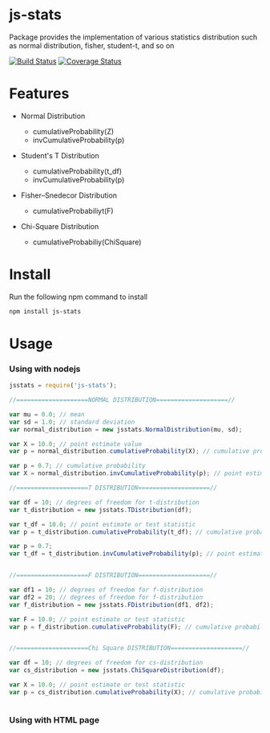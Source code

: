 # js-stats
Package provides the implementation of various statistics distribution such as normal distribution, fisher, student-t, and so on

[![Build Status](https://travis-ci.org/chen0040/js-stats.svg?branch=master)](https://travis-ci.org/chen0040/js-stats) [![Coverage Status](https://coveralls.io/repos/github/chen0040/js-stats/badge.svg?branch=master)](https://coveralls.io/github/chen0040/js-stats?branch=master) 

# Features

* Normal Distribution
  
  - cumulativeProbability(Z)
  - invCumulativeProbability(p)

* Student's T Distribution

  - cumulativeProbability(t_df)
  - invCumulativeProbability(p)

* Fisher–Snedecor Distribution

  - cumulativeProbabiliyt(F)

* Chi-Square Distribution

  - cumulativeProbabiliy(ChiSquare)

# Install

Run the following npm command to install

```bash
npm install js-stats
```

# Usage

### Using with nodejs

```javascript
jsstats = require('js-stats');

//====================NORMAL DISTRIBUTION====================//

var mu = 0.0; // mean
var sd = 1.0; // standard deviation
var normal_distribution = new jsstats.NormalDistribution(mu, sd);

var X = 10.0; // point estimate value 
var p = normal_distribution.cumulativeProbability(X); // cumulative probability

var p = 0.7; // cumulative probability
var X = normal_distribution.invCumulativeProbability(p); // point estimate value

//====================T DISTRIBUTION====================//

var df = 10; // degrees of freedom for t-distribution
var t_distribution = new jsstats.TDistribution(df);

var t_df = 10.0; // point estimate or test statistic
var p = t_distribution.cumulativeProbability(t_df); // cumulative probability

var p = 0.7;
var t_df = t_distribution.invCumulativeProbability(p); // point estimate or test statistic


//====================F DISTRIBUTION====================//

var df1 = 10; // degrees of freedom for f-distribution
var df2 = 20; // degrees of freedom for f-distribution
var f_distribution = new jsstats.FDistribution(df1, df2);

var F = 10.0; // point estimate or test statistic
var p = f_distribution.cumulativeProbability(F); // cumulative probability


//====================Chi Square DISTRIBUTION====================//

var df = 10; // degrees of freedom for cs-distribution
var cs_distribution = new jsstats.ChiSquareDistribution(df);

var X = 10.0; // point estimate or test statistic
var p = cs_distribution.cumulativeProbability(X); // cumulative probability



```

### Using with HTML page


